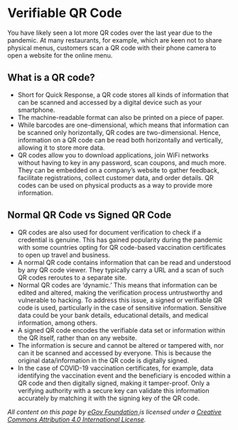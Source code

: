 # Verifiable QR Code

You have likely seen a lot more QR codes over the last year due to the pandemic. At many restaurants, for example, which are keen not to share physical menus, customers scan a QR code with their phone camera to open a website for the online menu.

## **What is a QR code?**

* Short for Quick Response, a QR code stores all kinds of information that can be scanned and accessed by a digital device such as your smartphone.
* The machine-readable format can also be printed on a piece of paper.
* While barcodes are one-dimensional, which means that information can be scanned only horizontally, QR codes are two-dimensional. Hence, information on a QR code can be read both horizontally and vertically, allowing it to store more data.
* QR codes allow you to download applications, join WiFi networks without having to key in any password, scan coupons, and much more. They can be embedded on a company’s website to gather feedback, facilitate registrations, collect customer data, and order details. QR codes can be used on physical products as a way to provide more information.

## Normal QR Code vs Signed QR Code

* QR codes are also used for document verification to check if a credential is genuine. This has gained popularity during the pandemic with some countries opting for QR code-based vaccination certificates to open up travel and business.
* A normal QR code contains information that can be read and understood by any QR code viewer. They typically carry a URL and a scan of such QR codes reroutes to a separate site.
* Normal QR codes are ‘dynamic.’ This means that information can be edited and altered, making the verification process untrustworthy and vulnerable to hacking. To address this issue, a signed or verifiable QR code is used, particularly in the case of sensitive information. Sensitive data could be your bank details, educational details, and medical information, among others.
* A signed QR code encodes the verifiable data set or information within the QR itself, rather than on any website.
* The information is secure and cannot be altered or tampered with, nor can it be scanned and accessed by everyone. This is because the original data/information in the QR code is digitally signed.
* In the case of COVID-19 vaccination certificates, for example, data identifying the vaccination event and the beneficiary is encoded within a QR code and then digitally signed, making it tamper-proof. Only a verifying authority with a secure key can validate this information accurately by matching it with the signing key of the QR code.



_All content on this page by_ [_eGov Foundation_ ](https://egov.org.in)_is licensed under a_ [_Creative Commons Attribution 4.0 International License_](http://creativecommons.org/licenses/by/4.0/)_._
